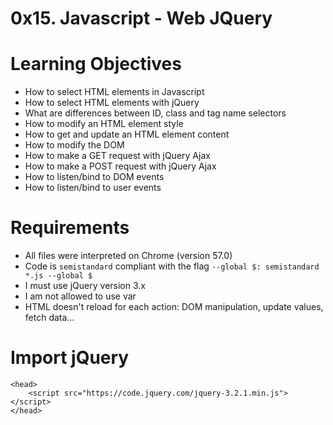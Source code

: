 # 0x15. Javascript - Web JQuery
# Learning Objectives
* How to select HTML elements in Javascript
* How to select HTML elements with jQuery
* What are differences between ID, class and tag name selectors
* How to modify an HTML element style
* How to get and update an HTML element content
* How to modify the DOM
* How to make a GET request with jQuery Ajax
* How to make a POST request with jQuery Ajax
* How to listen/bind to DOM events
* How to listen/bind to user events
# Requirements
* All files were interpreted on Chrome (version 57.0)
* Code is ```semistandard``` compliant with the flag ```--global $: semistandard *.js --global $```
* I must use jQuery version 3.x
* I am not allowed to use var
* HTML doesn't reload for each action: DOM manipulation, update values, fetch data…
# Import jQuery
```
<head>
    <script src="https://code.jquery.com/jquery-3.2.1.min.js"></script>
</head>
```
